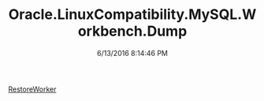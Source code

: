 ﻿---
title: Oracle.LinuxCompatibility.MySQL.Workbench.Dump
date: 6/13/2016 8:14:46 PM
---

[RestoreWorker](T-Oracle.LinuxCompatibility.MySQL.Workbench.Dump.RestoreWorker.html)
